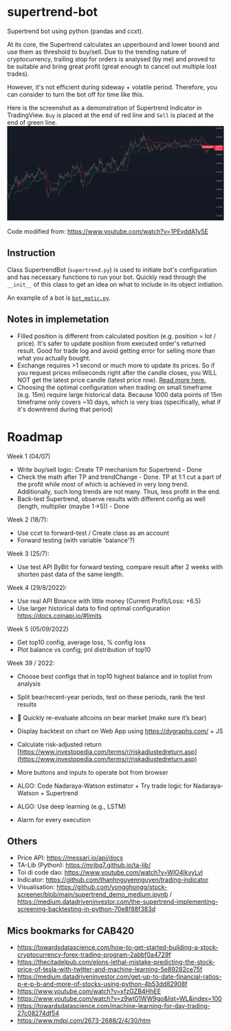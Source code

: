 # supertrend-bot

Supertrend bot using python (pandas and ccxt).  

At its core, the Supertrend calculates an upperbound and lower bound and use them as threshold to buy/sell. Due to the trending nature of cryptocurrency, trailing stop for orders is analysed (by me) and proved to be suitable and bring great profit (great enough to cancel out multiple lost trades). 

However, it's not efficient during sideway + volatile period. Therefore, you can consider to turn the bot off for time like this.

Here is the screenshot as a demonstration of Supertrend Indicator in TradingView. `Buy` is placed at the end of red line and `Sell` is placed at the end of green line.  
![Screenshot](/media/Screenshot.png)

Code modified from: https://www.youtube.com/watch?v=1PEyddA1y5E


## Instruction

Class SupertrendBot (`supertrend.py`) is used to initiate bot's configuration and has necessary functions to run your bot. Quickly read through the `__init__` of this class to get an idea on what to include in its object initiation.

An example of a bot is [`bot_matic.py`](/bot_matic.py).


## Notes in implemetation
- Filled position is different from calculated position (e.g. position = lot / price). It's safer to update position from executed order's returned result. Good for trade log and avoid getting error for selling more than what you actually bought.
- Exchange requires >1 second or much more to update its prices. So if you request prices miliseconds right after the candle closes, you WILL NOT get the latest price candle (latest price row). [Read more here.](https://docs.ccxt.com/en/latest/manual.html#notes-on-latency)
- Choosing the optimal configuration when trading on small timeframe (e.g. 15m) require large historical data. Because 1000 data points of 15m timeframe only covers ~10 days, which is very bias (specifically, what if it's downtrend during that period)


# Roadmap

Week 1 (04/07)
- Write buy/sell logic: Create TP mechanism for Supertrend - Done
- Check the math after TP and trendChange - Done. TP at 1:1 cut a part of the profit while most of which is achieved in very long trend. Additionally, such long trends are not many. Thus, less profit in the end.
- Back-test Supertrend, observe results with different config as well (length, multiplier (maybe 1->5)) - Done

Week 2 (18/7):
- Use ccxt to forward-test / Create class as an account 
- Forward testing (with variable 'balance'?)

Week 3 (25/7):
- Use test API ByBit for forward testing, compare result after 2 weeks with shorten past data of the same length.

Week 4 (29/8/2022):
- Use real API Binance with little money (Current Profit/Loss: +6.5)
- Use larger historical data to find optimal configuration https://docs.coinapi.io/#limits

Week 5 (05/09/2022)
- Get top10 config, average loss, % config loss
- Plot balance vs config; pnl distribution of top10

Week 39 / 2022:
- Choose best configs that in top10 highest balance and in toplist from analysis
- Split bear/recent-year periods, test on these periods, rank the test results
- 📍 Quickly re-evaluate altcoins on bear market (make sure it’s bear)
- Display backtest on chart on Web App using https://dygraphs.com/ + JS


- Calculate risk-adjusted return [https://www.investopedia.com/terms/r/riskadjustedreturn.asp](https://www.investopedia.com/terms/r/riskadjustedreturn.asp)
- More buttons and inputs to operate bot from browser
- ALGO: Code Nadaraya-Watson estimator + Try trade logic for Nadaraya-Watson + Supertrend
- ALGO: Use deep learning (e.g., LSTM) 
- Alarm for every execution 


## Others
- Price API: https://messari.io/api/docs
- TA-Lib (Python): https://mrjbq7.github.io/ta-lib/
- Toi di code dao: https://www.youtube.com/watch?v=WlO4lkvyLvI
- Indicator: https://github.com/thanhnguyennguyen/trading-indicator 
- Visualisation: https://github.com/yongghongg/stock-screener/blob/main/supertrend_demo_medium.ipynb / https://medium.datadriveninvestor.com/the-supertrend-implementing-screening-backtesting-in-python-70e8f88f383d


## Mics bookmarks for CAB420
- https://towardsdatascience.com/how-to-get-started-building-a-stock-cryptocurrency-forex-trading-program-2abbf0a4729f
- https://thecitadelpub.com/elons-lethal-mistake-predicting-the-stock-price-of-tesla-with-twitter-and-machine-learning-5e89282ce75f
- https://medium.datadriveninvestor.com/get-up-to-date-financial-ratios-p-e-p-b-and-more-of-stocks-using-python-4b53dd82908f
- https://www.youtube.com/watch?v=xfzGZB4HhEE
- https://www.youtube.com/watch?v=z9wt01WW9go&list=WL&index=100
- https://towardsdatascience.com/machine-learning-for-day-trading-27c08274df54
- https://www.mdpi.com/2673-2688/2/4/30/htm



<!-- 
## Notes
Profit from $100
- 1000 datapoints of 5m time-frame cover 3.6 days => $12
- 1000 datapoints of 15m ............... 10 days => $16
- 1000 datapoints of 1h  ............... 40 days => $36
- 1000 datapoints of 4h  ............... 160 days (5.3 months) => $75 

-->